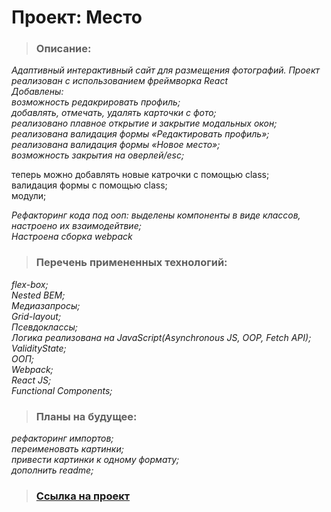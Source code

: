 # Проект: Место
>### Описание:
_Адаптивный интерактивный сайт для размещения фотографий. Проект реализован с использованием фреймворка React_  
_Добавлены:_  
_возможность редакрировать профиль;_  
_добавлять, отмечать, удалять карточки с фото;_  
_реализовано плавное открытие и закрытие модальных окон;_  
_реализована валидация формы «Редактировать профиль»;_  
_реализована валидация формы «Новое место»;_  
_возможность закрытия на оверлей/esc;_  

теперь можно добавлять новые катрочки с помощью class;  
валидация формы с помощью class;  
модули;  

_Рефакторинг кода под ооп: выделены компоненты в виде классов, настроено их взаимодейтвие;_  
_Настроена сборка webpack_
>### Перечень примененных технологий:
_flex-box;_  
_Nested BEM;_  
_Медиазапросы;_  
_Grid-layout;_  
_Псевдоклассы;_  
_Логика реализована на JavaScript(Asynchronous JS, OOP, Fetch API);_  
_ValidityState;_  
_ООП;_  
_Webpack;_  
_React JS;_  
_Functional Components;_  
>### Планы на будущее: 
_рефакторинг импортов;_  
_переименовать картинки;_  
_привести картинки к одному формату;_  
_дополнить readme;_ 
>### [Ссылка на проект](https://react-mesto-auth-ukhanov-alexandr.vercel.app/)